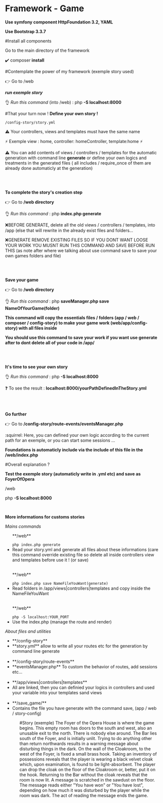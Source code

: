 # Framework - Game

**Use symfony component HttpFoundation 3.2, YAML**


**Use Bootstrap 3.3.7**

#Install all components

Go to the main directory of the framework

:heavy_check_mark: composer **install**

#Contemplate the power of my framework (exemple story used)

:point_right: Go to /web

__*run exemple story*__

:ok_hand: *Run this command* (into /web) : 
 php **-S localhost:8000**

#That your turn now !
**Define your own story !**

    /config-story/story.yml
    
  :warning: Your controllers, views and templates must have the same name 
  
  :zap: Exemple view : home, controller: homeController, template:home :zap:
  
  :warning: You can add contents of views / controllers / templates for the automatic generation with command line **generate** or define your own logics and treatments in the generated files ( all includes / require_once of them are already done automaticly at the generation)
  
  <br><br>
  
**To complete the story's creation step** 

:point_right: Go to **/web directory** 


:ok_hand: *Run this command* : 
 php **index.php generate**
 
 :x:BEFORE GENERATE, delete all the old views / controllers / templates, into /app (else that will rewrite in the already exist files and folders...
 
 
 :x:GENERATE REMOVE EXISTING FILES SO IF YOU DONT WANT LOOSE YOUR WORK YOU MUSNT RUN THIS COMMAND AND SAVE BEFORE RUN THIS (as note after where we talking about use command save to save your own games folders and file)
    
 
 
 <br><br>
 
 **Save your game** 

:point_right: Go to **/web directory** 


:ok_hand: *Run this command* : 
 php **saveManager.php save NameOfYourGame(folder)**
  
 **This command will copy the essentials files / folders (app / web / composer / config-story) to make your game work (web/app/config-story) with all files inside**
 
 **You should use this command to save your work if you want use generate after to dont delete all of your code in /app/**
 
 <br><br>
 
 **It's time to see your own story**

:ok_hand: *Run this command* : 
 php **-S localhost:8000**
 
 
 :question:  To see the result : **localhost:8000/yourPathDefinedInTheStory.yml**


<br><br>

**Go further**


:point_right: Go to **/config-story/route-events/eventsManager.php** 

:squirrel: Here, you can defined your own logic according to the current path for an exemple, or you can start some sessions ...

**Foundations is automaticly include via the include of this file in the /web/index.php**



     
#Overall explanation ?

**Test the exemple story (automaticly write in .yml etc) and save as FoyerOfOpera**

/web

php **-S localhost:8000**

<br>

**More informations for customs stories**


*Mains commands*
  <ul>
  <p>**/web**</p>
  <code>php index.php generate</code>
  <li>Read your story.yml and generate all files about these informations (care this command override existing file so delete all inside controllers view and templates before use it ! (or save)</li>
    <br>
    <p>**/web**</p>
  <code>php index.php save NameFileYouWant(generate)</code>
  <li>Read folders in /app/views|controllers|templates and copy inside the NameFileYouWant</li>
  <br>
    <p>**/web**</p>
  <code>php -S localhost:YOUR_PORT</code>
  <li>Use the index.php (manage the route and render)</li>
  </ul>

*About files and utilities*
 <ul>
 <li>**/config-story**</li>
 <li>**story.yml** allow to write all your routes etc for the generation by command line generate</li>
 <br>
 <li>**/config-story/route-events**</li>
 <li>**eventsManager.php** To custom the behavior of routes, add sessions etc...</li>
 
 <br>
 
 <li>**/app/views|controllers|templates**</li>
 <li>All are linked, then you can definied your logics in controllers and used your variable into your templates sand views</li>
 
 <br>
 
 <li>**/save_game/**</li>
 <li>Contains the file you have generate with the command save, (app / web / story-config)</li>
 
 
 
 <ul>
      
      
#Story (exemple)
The Foyer of the Opera House is where the game begins. This empty room has doors to the south and west, also an unusable exit to the north. There is nobody else around.
The Bar lies south of the Foyer, and is initially unlit. Trying to do anything other than return northwards results in a warning message about disturbing things in the dark.
On the wall of the Cloakroom, to the west of the Foyer, is fixed a small brass hook.
Taking an inventory of possessions reveals that the player is wearing a black velvet cloak which, upon examination, is found to be light-absorbent. The player can drop the cloak on the floor of the Cloakroom or, better, put it on the hook.
Returning to the Bar without the cloak reveals that the room is now lit. A message is scratched in the sawdust on the floor.
The message reads either "You have won" or "You have lost", depending on how much it was disturbed by the player while the room was dark.
The act of reading the message ends the game.

